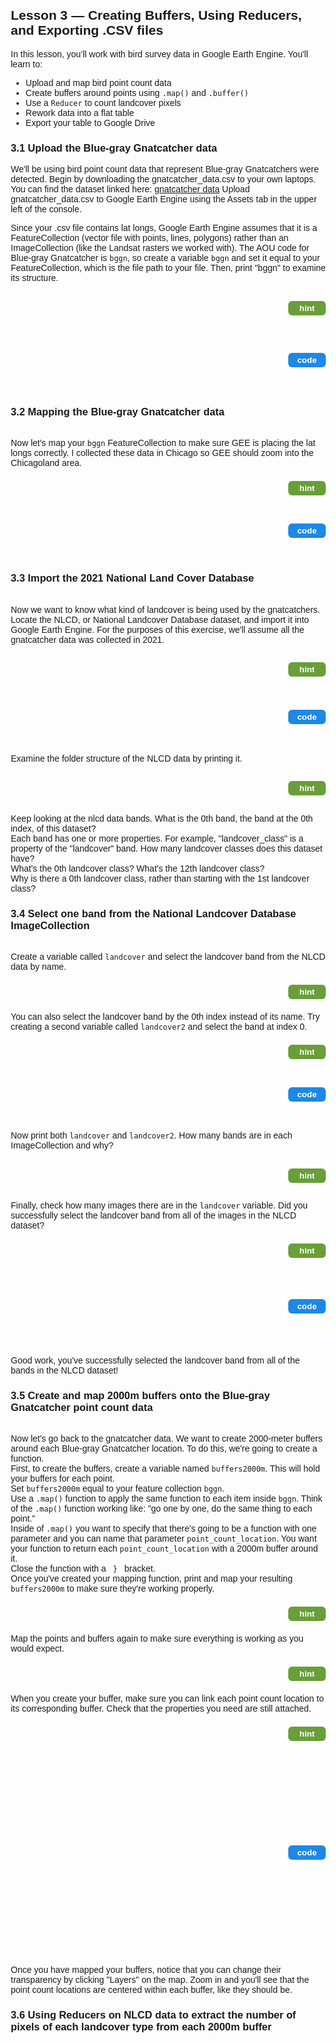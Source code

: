 <!DOCTYPE html>
<html lang="en">
<head>
  <meta charset="UTF-8">
</head>
<body style="font-family:Arial, sans-serif; margin:20px;">

<!-- Lesson 3 HTML - Creating Buffers, using reducers, and exporting .csv files -->
<h2>Lesson 3 — Creating Buffers, Using Reducers, and Exporting .CSV files</h2>

<p>In this lesson, you’ll work with bird survey data in Google Earth Engine. You'll learn to: </p>
<ul>
  <li>Upload and map bird point count data</li>
  <li>Create buffers around points using <code>.map()</code> and <code>.buffer()</code></li>
  <li>Use a <code>Reducer</code> to count landcover pixels</li>
  <li>Rework data into a flat table</li>
  <li>Export your table to Google Drive</li>
</ul>

<h3>3.1 Upload the Blue-gray Gnatcatcher data</h3>

<p>
We'll be using bird point count data that represent Blue-gray Gnatcatchers were detected. Begin by downloading the gnatcatcher_data.csv to your own laptops. You can find the dataset linked here: <a href="https://github.com/aarahlin/aarahlin.github.io/blob/main/gnatcatcher_data.csv">gnatcatcher data</a>
 Upload gnatcatcher_data.csv to Google Earth Engine using the Assets tab in the upper left of the console.
</p>

<p>
Since your .csv file contains lat longs, Google Earth Engine assumes that it is a FeatureCollection (vector file with points, lines, polygons) rather than an ImageCollection (like the Landsat rasters we worked with). The AOU code for Blue-gray Gnatcatcher is <code>bggn</code>, so create a variable <code>bggn</code> and set it equal to your FeatureCollection, which is the file path to your file. Then, print "bggn" to examine its structure.
</p>

<!-- HINT Row -->
<div style="display:flex; justify-content:space-between; align-items:center; margin-bottom:6px;">
  <div id="hint" style="visibility:hidden; height:auto; background-color:#f0f0f0; border-left:4px solid #ccc; padding:2px 6px; margin:0px; flex:1;">
    You will need to use <code>ee.FeatureCollection()</code> to load your uploaded .csv file into Earth Engine. Then use the <code>print()</code> function to print bggn.
  </div>
  <button id="hintButton" onclick="
    var el = document.getElementById('hint');
    var btn = document.getElementById('hintButton');
    var showing = el.style.visibility === 'visible';
    el.style.visibility = showing ? 'hidden' : 'visible';
    btn.style.backgroundColor = showing ? '#689f38' : '#558b2f';
  " style="background-color:#689f38; color:white; border:none; padding:4px 10px; border-radius:6px; font-weight:bold; cursor:pointer; margin-left:8px; width:60px;">
    hint
  </button>
</div>

<!-- CODE Row -->
<div style="display:flex; justify-content:space-between; align-items:center;">
  <div id="code" style="visibility:hidden; height:auto; background-color:#f0f0f0; border-left:4px solid #ccc; padding:2px 6px; margin:0px; flex:1;">
    <pre><code>
var bggn = ee.FeatureCollection("projects/ee-anastasiarahlin/assets/gnatcatcher_data");
print("bggn featureCollection:", bggn);
    </code></pre>
  </div>
  <button id="codeButton" onclick="
    var el = document.getElementById('code');
    var btn = document.getElementById('codeButton');
    var showing = el.style.visibility === 'visible';
    el.style.visibility = showing ? 'hidden' : 'visible';
    btn.style.backgroundColor = showing ? '#1e88e5' : '#1565c0';
  " style="background-color:#1e88e5; color:white; border:none; padding:4px 10px; border-radius:6px; font-weight:bold; cursor:pointer; margin-left:8px; width:60px;">
    code
  </button>
</div>

<!-- New Section -->
<h3>3.2 Mapping the Blue-gray Gnatcatcher data</h3>

<p>
<br>Now let's map your <code>bggn</code> FeatureCollection to make sure GEE is placing the lat longs correctly. I collected these data in Chicago so GEE should zoom into the Chicagoland area.
</p>

<!-- HINT Row -->
<div style="display:flex; justify-content:space-between; align-items:center; margin-bottom:6px;">
  <div id="hint2" style="visibility:hidden; height:auto; background-color:#f0f0f0; border-left:4px solid #ccc; padding:2px 6px; margin:0px; flex:1;">
    Use <code>Map.addLayer()</code> to visualize the points and <code>Map.centerObject()</code> to zoom into your data.
  </div>
  <button id="hintButton2" onclick="
    var el = document.getElementById('hint2');
    var btn = document.getElementById('hintButton2');
    var showing = el.style.visibility === 'visible';
    el.style.visibility = showing ? 'hidden' : 'visible';
    btn.style.backgroundColor = showing ? '#689f38' : '#558b2f';
  " style="background-color:#689f38; color:white; border:none; padding:4px 10px; border-radius:6px; font-weight:bold; cursor:pointer; margin-left:8px; width:60px;">
    hint
  </button>
</div>

<!-- CODE Row -->
<div style="display:flex; justify-content:space-between; align-items:center;">
  <div id="code2" style="visibility:hidden; height:auto; background-color:#f0f0f0; border-left:4px solid #ccc; padding:2px 6px; margin:0px; flex:1;">
    <pre><code>
Map.addLayer(bggn, {}, 'BGGN points');
Map.centerObject(bggn);
    </code></pre>
  </div>
  <button id="codeButton2" onclick="
    var el = document.getElementById('code2');
    var btn = document.getElementById('codeButton2');
    var showing = el.style.visibility === 'visible';
    el.style.visibility = showing ? 'hidden' : 'visible';
    btn.style.backgroundColor = showing ? '#1e88e5' : '#1565c0';
  " style="background-color:#1e88e5; color:white; border:none; padding:4px 10px; border-radius:6px; font-weight:bold; cursor:pointer; margin-left:8px; width:60px;">
    code
  </button>
</div>


<h3>3.3 Import the 2021 National Land Cover Database </h3>

<p>
<br>Now we want to know what kind of landcover is being used by the gnatcatchers. Locate the NLCD, or National Landcover Database dataset, and import it into Google Earth Engine. For the purposes of this exercise, we'll assume all the gnatcatcher data was collected in 2021.
</p>

<!-- HINT Row -->
<div style="display:flex; justify-content:space-between; align-items:center; margin-bottom:6px;">
  <div id="hint3" style="visibility:hidden; height:auto; background-color:#f0f0f0; border-left:4px solid #ccc; padding:2px 6px; margin:0px; flex:1;">
    You can search for the NLCD dataset in the Earth Engine Data Catalog. Import it as an <code>ImageCollection</code> and assign it to a variable.
  </div>
  <button id="hintButton3" onclick="
    var el = document.getElementById('hint3');
    var btn = document.getElementById('hintButton3');
    var showing = el.style.visibility === 'visible';
    el.style.visibility = showing ? 'hidden' : 'visible';
    btn.style.backgroundColor = showing ? '#689f38' : '#558b2f';
  " style="background-color:#689f38; color:white; border:none; padding:4px 10px; border-radius:6px; font-weight:bold; cursor:pointer; margin-left:8px; width:60px;">
    hint
  </button>
</div>

<!-- CODE Row -->
<div style="display:flex; justify-content:space-between; align-items:center;">
  <div id="code3" style="visibility:hidden; height:auto; background-color:#f0f0f0; border-left:4px solid #ccc; padding:2px 6px; margin:0px; flex:1;">
    <pre><code>
var nlcd = ee.ImageCollection("USGS/NLCD_RELEASES/2021_REL/NLCD");
    </code></pre>
  </div>
  <button id="codeButton3" onclick="
    var el = document.getElementById('code3');
    var btn = document.getElementById('codeButton3');
    var showing = el.style.visibility === 'visible';
    el.style.visibility = showing ? 'hidden' : 'visible';
    btn.style.backgroundColor = showing ? '#1e88e5' : '#1565c0';
  " style="background-color:#1e88e5; color:white; border:none; padding:4px 10px; border-radius:6px; font-weight:bold; cursor:pointer; margin-left:8px; width:60px;">
    code
  </button>
</div>

<p> Examine the folder structure of the NLCD data by printing it. </p>
<!-- HINT Row -->
<div style="display:flex; justify-content:space-between; align-items:center; margin-bottom:6px;">
  <div id="hint4" style="visibility:hidden; height:auto; background-color:#f0f0f0; border-left:4px solid #ccc; padding:2px 6px; margin:0px; flex:1;">
    Use <code>print()</code> function and look at the bands list on the right hand side of the console. Try looking under "features". How many bands do you see?
  </div>
  <button id="hintButton4" onclick="
    var el = document.getElementById('hint4');
    var btn = document.getElementById('hintButton4');
    var showing = el.style.visibility === 'visible';
    el.style.visibility = showing ? 'hidden' : 'visible';
    btn.style.backgroundColor = showing ? '#689f38' : '#558b2f';
  " style="background-color:#689f38; color:white; border:none; padding:4px 10px; border-radius:6px; font-weight:bold; cursor:pointer; margin-left:8px; width:60px;">
    hint
  </button>
</div>

<p> Keep looking at the nlcd data bands. What is the 0th band, the band at the 0th index, of this dataset? <br> 
  Each band has one or more properties. For example, "landcover_class" is a property of the "landcover" band. How many landcover classes does this dataset have? <br>
What's the 0th landcover class? What's the 12th landcover class?<br>
Why is there a 0th landcover class, rather than starting with the 1st landcover class?</p>


<h3>3.4 Select one band from the National Landcover Database ImageCollection </h3>


<p>
<br>Create a variable called <code>landcover</code> and select the landcover band from the NLCD data by name.
</p>

<!-- HINT Row -->
<div style="display:flex; justify-content:space-between; align-items:center; margin-bottom:6px;">
  <div id="hint5" style="visibility:hidden; height:auto; background-color:#f0f0f0; border-left:4px solid #ccc; padding:2px 6px; margin:0px; flex:1;">
    Use <code>.select('landcover')</code> on your <code>nlcd</code> ImageCollection to grab the landcover band.
  </div>
  <button id="hintButton5" onclick="
    var el = document.getElementById('hint5');
    var btn = document.getElementById('hintButton5');
    var showing = el.style.visibility === 'visible';
    el.style.visibility = showing ? 'hidden' : 'visible';
    btn.style.backgroundColor = showing ? '#689f38' : '#558b2f';
  " style="background-color:#689f38; color:white; border:none; padding:4px 10px; border-radius:6px; font-weight:bold; cursor:pointer; margin-left:8px; width:60px;">
    hint
  </button>
</div>

<p>
You can also select the landcover band by the 0th index instead of its name. Try creating a second variable called <code>landcover2</code> and select the band at index 0.
</p>

<!-- HINT Row -->
<div style="display:flex; justify-content:space-between; align-items:center; margin-bottom:6px;">
  <div id="hint6" style="visibility:hidden; height:auto; background-color:#f0f0f0; border-left:4px solid #ccc; padding:2px 6px; margin:0px; flex:1;">
    Use <code>.select([0])</code> on your <code>nlcd</code> ImageCollection to select the first band.
  </div>
  <button id="hintButton6" onclick="
    var el = document.getElementById('hint6');
    var btn = document.getElementById('hintButton6');
    var showing = el.style.visibility === 'visible';
    el.style.visibility = showing ? 'hidden' : 'visible';
    btn.style.backgroundColor = showing ? '#689f38' : '#558b2f';
  " style="background-color:#689f38; color:white; border:none; padding:4px 10px; border-radius:6px; font-weight:bold; cursor:pointer; margin-left:8px; width:60px;">
    hint
  </button>
</div>

<!-- CODE Row for selecting landcover bands -->
<div style="display:flex; justify-content:space-between; align-items:center;">
  <div id="code5" style="visibility:hidden; height:auto; background-color:#f0f0f0; border-left:4px solid #ccc; padding:2px 6px; margin:0px; flex:1;">
    <pre><code>
var landcover = nlcd.select('landcover');
var landcover2 = nlcd.select([0]);
    </code></pre>
  </div>
  <button id="codeButton5" onclick="
    var el = document.getElementById('code5');
    var btn = document.getElementById('codeButton5');
    var showing = el.style.visibility === 'visible';
    el.style.visibility = showing ? 'hidden' : 'visible';
    btn.style.backgroundColor = showing ? '#1e88e5' : '#1565c0';
  " style="background-color:#1e88e5; color:white; border:none; padding:4px 10px; border-radius:6px; font-weight:bold; cursor:pointer; margin-left:8px; width:60px;">
    code
  </button>
</div>

<p>
Now print both <code>landcover</code> and <code>landcover2</code>. How many bands are in each ImageCollection and why?
</p>

<!-- HINT Row -->
<div style="display:flex; justify-content:space-between; align-items:center; margin-bottom:6px;">
  <div id="hint7" style="visibility:hidden; height:auto; background-color:#f0f0f0; border-left:4px solid #ccc; padding:2px 6px; margin:0px; flex:1;">
    After selecting just the landcover band, each image should only have one band instead of eight, because you've selected only one band.
  </div>
  <button id="hintButton7" onclick="
    var el = document.getElementById('hint7');
    var btn = document.getElementById('hintButton7');
    var showing = el.style.visibility === 'visible';
    el.style.visibility = showing ? 'hidden' : 'visible';
    btn.style.backgroundColor = showing ? '#689f38' : '#558b2f';
  " style="background-color:#689f38; color:white; border:none; padding:4px 10px; border-radius:6px; font-weight:bold; cursor:pointer; margin-left:8px; width:60px;">
    hint
  </button>
</div>

<p>
Finally, check how many images there are in the <code>landcover</code> variable. Did you successfully select the landcover band from all of the images in the NLCD dataset?
</p>

<!-- HINT Row -->
<div style="display:flex; justify-content:space-between; align-items:center; margin-bottom:6px;">
  <div id="hint8" style="visibility:hidden; height:auto; background-color:#f0f0f0; border-left:4px solid #ccc; padding:2px 6px; margin:0px; flex:1;">
    Use <code>.size()</code> to count the number of images in your <code>landcover</code> ImageCollection.
  </div>
  <button id="hintButton8" onclick="
    var el = document.getElementById('hint8');
    var btn = document.getElementById('hintButton8');
    var showing = el.style.visibility === 'visible';
    el.style.visibility = showing ? 'hidden' : 'visible';
    btn.style.backgroundColor = showing ? '#689f38' : '#558b2f';
  " style="background-color:#689f38; color:white; border:none; padding:4px 10px; border-radius:6px; font-weight:bold; cursor:pointer; margin-left:8px; width:60px;">
    hint
  </button>
</div>

<!-- CODE Row for printing landcover variables -->
<div style="display:flex; justify-content:space-between; align-items:center;">
  <div id="code6" style="visibility:hidden; height:auto; background-color:#f0f0f0; border-left:4px solid #ccc; padding:2px 6px; margin:0px; flex:1;">
    <pre><code>
print("landcover", landcover);
print("landcover2", landcover2);
print('Number of images in landcover:', landcover.size());
print('Number of images in landcover2:', landcover2.size());
    </code></pre>
  </div>
  <button id="codeButton6" onclick="
    var el = document.getElementById('code6');
    var btn = document.getElementById('codeButton6');
    var showing = el.style.visibility === 'visible';
    el.style.visibility = showing ? 'hidden' : 'visible';
    btn.style.backgroundColor = showing ? '#1e88e5' : '#1565c0';
  " style="background-color:#1e88e5; color:white; border:none; padding:4px 10px; border-radius:6px; font-weight:bold; cursor:pointer; margin-left:8px; width:60px;">
    code
  </button>
</div>

<p> Good work, you've successfully selected the landcover band from all of the bands in the NLCD dataset!</p>

<h3>3.5 Create and map 2000m buffers onto the Blue-gray Gnatcatcher point count data </h3>

<p>
<br>Now let's go back to the gnatcatcher data. We want to create 2000-meter buffers around each Blue-gray Gnatcatcher location. To do this, we're going to create a function. <br>
First, to create the buffers, create a variable named <code>buffers2000m</code>. This will hold your buffers for each point. <br>
Set <code>buffers2000m</code> equal to your feature collection <code>bggn</code>. <br>
Use a <code>.map()</code> function to apply the same function to each item inside <code>bggn</code>. Think of the <code>.map()</code> function working like: "go one by one, do the same thing to each point." <br>
Inside of <code>.map()</code> you want to specify that there's going to be a function with one parameter and you can name that parameter <code>point_count_location</code>. You want your function to return each <code>point_count_location</code> with a 2000m buffer around it.<br> Close the function with a <code> } </code> bracket. <br>
Once you've created your mapping function, print and map your resulting <code>buffers2000m</code> to make sure they're working properly.
</p>

<!-- HINT Row -->
<div style="display:flex; justify-content:space-between; align-items:center; margin-bottom:6px;">
  <div id="hint9" style="visibility:hidden; height:auto; background-color:#f0f0f0; border-left:4px solid #ccc; padding:2px 6px; margin:0px; flex:1;">
    You will use <code>.map()</code> on your <code>bggn</code> FeatureCollection. Inside the map function, use <code>.buffer(2000)</code> on each feature.
  </div>
  <button id="hintButton9" onclick="
    var el = document.getElementById('hint9');
    var btn = document.getElementById('hintButton9');
    var showing = el.style.visibility === 'visible';
    el.style.visibility = showing ? 'hidden' : 'visible';
    btn.style.backgroundColor = showing ? '#689f38' : '#558b2f';
  " style="background-color:#689f38; color:white; border:none; padding:4px 10px; border-radius:6px; font-weight:bold; cursor:pointer; margin-left:8px; width:60px;">
    hint
  </button>
</div>

<p>
Map the points and buffers again to make sure everything is working as you would expect. 
</p>

<!-- HINT Row -->
<div style="display:flex; justify-content:space-between; align-items:center; margin-bottom:6px;">
  <div id="hint10" style="visibility:hidden; height:auto; background-color:#f0f0f0; border-left:4px solid #ccc; padding:2px 6px; margin:0px; flex:1;">
    Use <code>Map.addLayer()</code> to add your new buffered features. Then use <code>Map.centerObject()</code> to center the view on them.
  </div>
  <button id="hintButton10" onclick="
    var el = document.getElementById('hint10');
    var btn = document.getElementById('hintButton10');
    var showing = el.style.visibility === 'visible';
    el.style.visibility = showing ? 'hidden' : 'visible';
    btn.style.backgroundColor = showing ? '#689f38' : '#558b2f';
  " style="background-color:#689f38; color:white; border:none; padding:4px 10px; border-radius:6px; font-weight:bold; cursor:pointer; margin-left:8px; width:60px;">
    hint
  </button>
</div>

<p>
When you create your buffer, make sure you can link each point count location to its corresponding buffer. Check that the properties you need are still attached.
</p>

<!-- HINT Row -->
<div style="display:flex; justify-content:space-between; align-items:center; margin-bottom:6px;">
  <div id="hint11" style="visibility:hidden; height:auto; background-color:#f0f0f0; border-left:4px solid #ccc; padding:2px 6px; margin:0px; flex:1;">
    After creating the buffers, use <code>print()</code> to inspect your <code>buffers2000m</code> collection and verify the properties are intact.
  </div>
  <button id="hintButton11" onclick="
    var el = document.getElementById('hint11');
    var btn = document.getElementById('hintButton11');
    var showing = el.style.visibility === 'visible';
    el.style.visibility = showing ? 'hidden' : 'visible';
    btn.style.backgroundColor = showing ? '#689f38' : '#558b2f';
  " style="background-color:#689f38; color:white; border:none; padding:4px 10px; border-radius:6px; font-weight:bold; cursor:pointer; margin-left:8px; width:60px;">
    hint
  </button>
</div>

<!-- CODE Row for creating buffers and mapping them -->
<div style="display:flex; justify-content:space-between; align-items:center;">
  <div id="code7" style="visibility:hidden; height:auto; background-color:#f0f0f0; border-left:4px solid #ccc; padding:2px 6px; margin:0px; flex:1;">
<pre><code>
//mapping function
var buffers2000m = bggn.map(function(point_count_location) {
  return point_count_location.buffer(2000);
});

//add the buffers to the map
Map.addLayer(buffers2000m, {color: 'green'}, 'BGGN buffers');

// Center the map on the buffers
Map.centerObject(buffers2000m);

//check buffers by printing them
print("buffers200m:", buffers2000m);
</code></pre>
  </div>
  <button id="codeButton7" onclick="
    var el = document.getElementById('code7');
    var btn = document.getElementById('codeButton7');
    var showing = el.style.visibility === 'visible';
    el.style.visibility = showing ? 'hidden' : 'visible';
    btn.style.backgroundColor = showing ? '#1e88e5' : '#1565c0';
  " style="background-color:#1e88e5; color:white; border:none; padding:4px 10px; border-radius:6px; font-weight:bold; cursor:pointer; margin-left:8px; width:60px;">
    code
  </button>
</div>

<p>Once you have mapped your buffers, notice that you can change their transparency by clicking "Layers" on the map. Zoom in and you'll see that the point count locations are centered within each buffer, like they should be. </p>

<h3>3.6 Using Reducers on NLCD data to extract the number of pixels of each landcover type from each 2000m buffer </h3>



</body>
</html>
